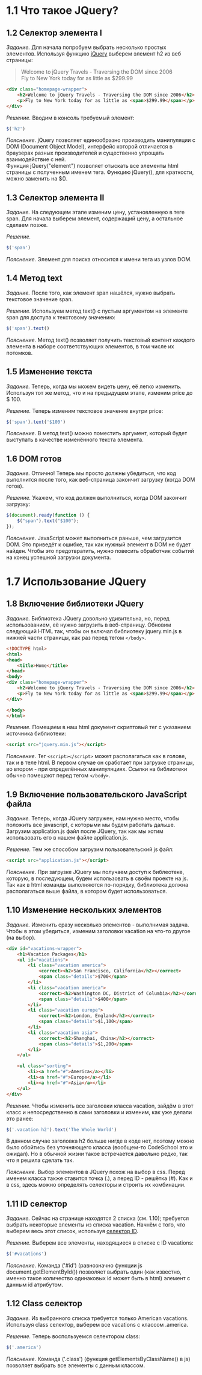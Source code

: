 # 1.1 Что такое JQuery?

## 1.2 Селектор элемента I

_Задание._
Для начала попробуем выбрать несколько простых элементов. Используя функцию [jQuery](http://api.jquery.com/element-selector/) выберем элемент h2 из веб страницы:
>Welcome to jQuery Travels - Traversing the DOM since 2006   
Fly to New York today for as little as $299.99      
```html
<div class="homepage-wrapper">
    <h2>Welcome to jQuery Travels - Traversing the DOM since 2006</h2>
    <p>Fly to New York today for as little as <span>$299.99</span></p>
</div>
```

_Решение._
Вводим в консоль требуемый элемент:
```javascript
$('h2')
```

_Пояснение._
jQuery позволяет единообразно производить манипуляции с DOM (Document Object Model), интерфейс которой отличается в браузерах разных производителей и существенно упрощать взаимодействие с ней.   
Функция jQuery("element") позволяет отыскать все элементы html страницы с полученным именем тега. Функцию jQuery(), для краткости, можно заменить на $().

## 1.3 Селектор элемента II

_Задание._
На следующем этапе изменим цену, установленную в теге span. Для начала выберем элемент, содержащий цену, а остальное сделаем позже. 

_Решение._
```javascript
$('span')
```

_Пояснение._
Элемент для поиска относится к имени тега из узлов DOM.

## 1.4 Метод text

_Задание._
После того, как элемент span нашёлся, нужно выбрать текстовое значение span. 

_Решение._
Используем метод text() с пустым аргументом на элементе span для доступа к текстовому значению:
```javascript
$('span').­text()
```

_Пояснение._
Метод text() позволяет получить текстовый контент каждого элемента в наборе соответствующих элементов, в том числе их потомков.

## 1.5 Изменение текста

_Задание._
Теперь, когда мы можем видеть цену, её легко изменить. Используя тот же метод, что и на предыдущем этапе, изменим price до $ 100.

_Решение._
Теперь изменим текстовое значение внутри price:
```javascript
$('span').text('$100')
```

_Пояснение._
В метод text() можно поместить аргумент, который будет выступать в качестве изменённого текста элемента.

## 1.6 DOM готов

_Задание._
Отлично! Теперь мы просто должны убедиться, что код выполнится после того, как веб-страница закончит загрузку (когда DOM готов).

_Решение._
Укажем, что код должен выполниться, когда DOM закончит загрузку:
```javascript
$(document).ready(function () {
    $("span").text("$100");
});
```

_Пояснение._
JavaScript может выполниться раньше, чем загрузится DOM. Это приведёт к ошибке, так как нужный элемент в DOM не будет найден. Чтобы это предотвратить, нужно повесить обработчик событий на конец успешной загрузки документа.

# 1.7 Использование JQuery

## 1.8 Включение библиотеки JQuery

_Задание._
Библиотека JQuery довольно удивительна, но, перед использованием, её нужно загрузить в веб-страницу. Обновим следующий HTML так, чтобы он включал библиотеку jquery.min.js в нижней части страницы, как раз перед тегом `</body>`.
```html
<!DOCTYPE html>
<html>
<head>
    <title>Home</title>
</head>
<body>
<div class="homepage-wrapper">
    <h2>Welcome to jQuery Travels - Traversing the DOM since 2006</h2>
    <p>Fly to New York today for as little as <span>$299.99</span></p>
</div>

</body>
</html>
```

_Решение._
Помещаем в наш html документ скриптовый тег с указанием источника библиотеки:
```html
<script src="jquery.min.js"></script>
```

_Пояснение._
Тег `<script></script>` может располагаться как в голове, так и в теле html. В первом случае он сработает при загрузке страницы, во втором - при определённых манипуляциях. Ссылки на библиотеки обычно помещают перед тегом `</body>`.

## 1.9 Включение пользовательского JavaScript файла

_Задание._
Теперь, когда JQuery загружен, нам нужно место, чтобы положить все javascript, с которыми мы будем работать дальше. Загрузим application.js файл после JQuery, так как мы хотим использовать его в нашем файле application.js.

_Решение._
Тем же способом загрузим пользовательский js файл:
```html
<script src="application.js"></script>
```

_Пояснение._
При загрузке JQuery мы получаем доступ к библеотеке, которую, в последующем, будем использовать в своём проекте на js. Так как в html команды выполняются по-порядку, библиотека должна располагаться выше файла, в котором будет использоваться.

## 1.10 Изменение нескольких элементов

_Задание._
Изменить сразу несколько элементов - выполнимая задача. Чтобы в этом убедиться, изменим заголовки vacation на что-то другое (на выбор).
```html
<div id="vacations-wrapper">
    <h1>Vacation Packages</h1>
    <ul id="vacations">
        <li class="vacation america">
            <correct><h2>San Francisco, California</h2></correct>
            <span class="details">$700</span>
        </li>
        <li class="vacation america">
            <correct><h2>Washington DC, District of Columbia</h2></correct>
            <span class="details">$400</span>
        </li>
        <li class="vacation europe">
            <correct><h2>London, England</h2></correct>
            <span class="details">$1,100</span>
        </li>
        <li class="vacation asia">
            <correct><h2>Shanghai, China</h2></correct>
            <span class="details">$1,200</span>
        </li>
    </ul>

    <ul class="sorting">
        <li><a href="#">America</a></li>
        <li><a href="#">Europe</a></li>
        <li><a href="#">Asia</a></li>
    </ul>
</div>
```

_Решение._
Чтобы изменить все заголовки класса vacati­on, зайдём в этот класс и непосредственно в сами заголовки и изменим, как уже делали это ранее:
```javascript
$('.vacati­on h2').­text('The Whole­ World­')
```
В данном случае заголовка h2 больше нигде в коде нет, поэтому можно было обойтись без уточняющего класса (вообщем-то CodeSchool это и ожидал). Но в обычной жизни такое встречается давольно редко, так что я решила сделать так.

_Пояснение._
Выбор элементов в JQuery похож на выбор в css. Перед именем класса также ставится точка (.), а перед ID - решётка (#). Как и в css, здесь можно определять селекторы и строить их комбинации.

##  1.11 ID селектор

_Задание._
Сейчас на странице находятся 2 списка (см. 1.10); требуется выбрать некоторые элементы из списка vacation. Начнём с того, что выберем весь этот список, используя [селектор ID](http://api.jquery.com/id-selector/). 

_Решение._
Выберем все элементы, находящиеся в списке с ID vacations:
```javascript
$('#vacati­ons')
```

_Пояснение._
Команда ('#id') (равнозначно функции js document.getElementById()) позволяет выбрать один (как известно, именно такое количество одинаковых id может быть в html) элемент с данным id атрибутом.

## 1.12 Class селектор

_Задание._
Из выбранного списка требуется только American vacations. Используя class селектор, выберем все vacations с классом .america.

_Решение._
Теперь воспользуемся селектором class:
```javascript
$('.americ­a')
```

_Пояснение._
Команда ('.class') (функция getElementsByClassName() в js) позволяет выбрать все элементы с данным классом.
